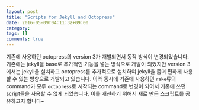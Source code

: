 ```yaml
---
layout: post
title: "Scripts for Jekyll and Octopress"
date: 2016-05-09T04:11:32+09:00
category:
tags: []
comments: true
---
```


기존에 사용하던 octopress의 version 3가 개발되면서 동작 방식이 변경되었습니다. 기존에는 jekyll을 base로 추가적인 기능을 넣는 방식으로 개발이 되었지만 version 3에서는 jekyll을 설치하고 octopress를 추가적으로 설치하여 jekyll을 좀더 편하게 사용할 수 있는 방향으로 개발되고 있습니다.
 이와 동시에 기존에 사용하던 `rake`류의 command가 모두 `octopress`로 시작되는 command로 변경이 되어서 기존에 쓰던 script들을 사용할 수 없게 되었습니다.
 이를 개선하기 위해서 새로 만든 스크립트를 공유하고자 합니다~
